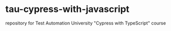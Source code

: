# tau-cypress-with-javascript
repository for Test Automation University "Cypress with TypeScript" course

